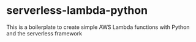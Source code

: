 # serverless-lambda-python
This is a boilerplate to create simple AWS Lambda functions with Python and the serverless framework
